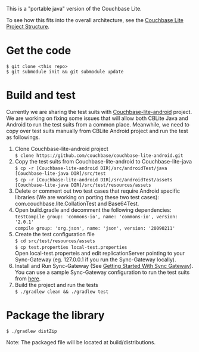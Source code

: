 This is a "portable java" version of the Couchbase Lite.  

To see how this fits into the overall architecture, see the [Couchbase Lite Project Structure](https://github.com/couchbase/couchbase-lite-android/wiki/Project-structure).


# Get the code
```
$ git clone <this repo>
$ git submodule init && git submodule update
```

# Build and test

Currently we are sharing the test suits with [Couchbase-lite-android](https://github.com/couchbase/couchbase-lite-android.git) project. We are working on fixing some issues that will allow both CBLite Java and Android to run the test suits from a common place. Meanwhile, we need to copy over test suits manually from CBLite Android project and run the test as followings.

1. Clone Couchbase-lite-android project<br>`$ clone https://github.com/couchbase/couchbase-lite-android.git`
2. Copy the test suits from Couchbase-lite-android to Couchbase-lite-java<br>`$ cp -r [Couchbase-lite-android DIR]/src/androidTest/java [Couchbase-lite-java DIR]/src/test`<br>`$ cp -r [Couchbase-lite-android DIR]/src/androidTest/assets [Couchbase-lite-java DIR]/src/test/resources/assets`
3. Delete or comment out two test cases that require Android specific libraries (We are working on porting these two test cases): com.couchbase.lite.CollationTest and Base64Test.
4. Open build.gradle and decomment the following dependencies:<br>`testCompile group: 'commons-io', name: 'commons-io', version: '2.0.1'`<br>`compile group: 'org.json', name: 'json', version: '20090211'`
5. Create the test configuration file<br>`$ cd src/test/resources/assets`<br>`$ cp test.properties local-test.properties`<br>Open local-test.properteis and edit replicationServer pointing to your Sync-Gateway (eg. 127.0.0.1 if you run the Sync-Gateway locally).
6. Install and Run Sync-Gateway (See [Getting Started With Sync Gateway](http://docs.couchbase.com/sync-gateway/)).<br>You can use a sample Sync-Gateway configuration to run the test suits from [here](https://friendpaste.com/5Xkuwge1Qx1D6DoIdFiQfc).
7. Build the project and run the tests<br>`$ ./gradlew clean && ./gradlew test`

# Package the library

```
$ ./gradlew distZip
```
Note: The packaged file will be located at build/distributions.



